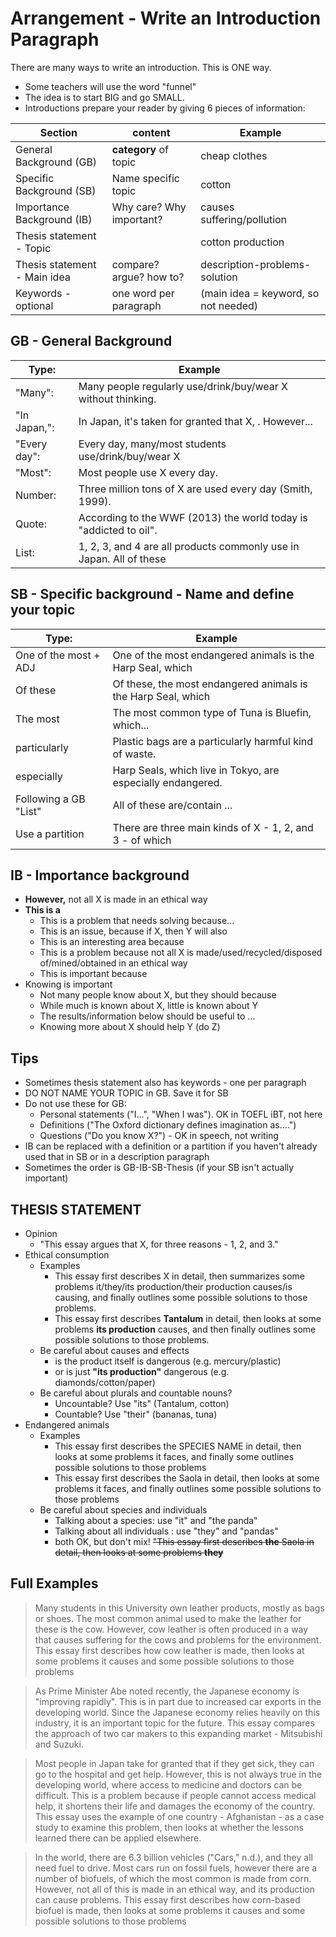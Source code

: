 # Arrangement - Write an Introduction Paragraph
There are many ways to write an introduction. This is ONE way. 

* Some teachers will use the word "funnel"
* The idea is to start BIG and go SMALL. 
* Introductions prepare your reader by giving 6 pieces of information:


|Section                         |content                     |Example |
|--------------------------------|--------------------        |---------------|
|General Background (GB)         |__category__ of topic       |cheap clothes|
|Specific Background (SB)        |Name specific topic         |cotton|
|Importance Background (IB)      |Why care? Why important?    |causes suffering/pollution|  
|Thesis statement - Topic        |                            |cotton production|
|Thesis statement - Main idea    |compare? argue? how to?     |description-problems-solution|
|Keywords - optional             |one word per paragraph      |(main idea = keyword, so not needed)|


## GB - General Background
|Type:           |Example|
|----------------|---------------------------|
|"Many":         |Many people regularly use/drink/buy/wear X without thinking.|
|"In Japan,":    |In Japan, it's taken for granted that X, . However...|
|"Every day":    |Every day, many/most students use/drink/buy/wear X|
|"Most":         |Most people use X every day.|
|Number:         |Three million tons of X are used every day (Smith, 1999).|
|Quote:          |According to the WWF (2013) the world today is "addicted to oil".|
|List:           |1, 2, 3, and 4 are all products commonly use in Japan. All of these |
 

## SB - Specific background - Name and define your topic
|Type:           |Example|
|------------------------|-------------------|
|One of the most + ADJ   |One of the most endangered animals is the Harp Seal, which|
|Of these                |Of these, the most endangered animals is the Harp Seal, which|
|The most                |The most common type of Tuna is Bluefin, which...|
|particularly            |Plastic bags are a particularly harmful kind of waste.|
|especially              |Harp Seals, which live in Tokyo, are especially endangered.|
|Following a GB "List"   |All of these are/contain ...|
|Use a partition         |There are three main kinds of X - 1, 2, and 3 - of which|

## IB - Importance background
* __However,__ not all X is made in an ethical way
* __This is a__
    * This is a problem that needs solving because...
    * This is an issue, because if X, then Y will also
    * This is an interesting area because
    * This is a problem because not all X is made/used/recycled/disposed of/mined/obtained in an ethical way
    * This is important because
* Knowing is important
    * Not many people know about X, but they should because
    * While much is known about X, little is known about Y
    * The results/information below should be useful to ...
    * Knowing more about X should help Y (do Z)

## Tips
* Sometimes thesis statement also has keywords - one per paragraph
* DO NOT NAME YOUR TOPIC in GB. Save it for SB
* Do not use these for GB:
    * Personal statements ("I...", "When I was"). OK in TOEFL iBT, not here
    * Definitions ("The Oxford dictionary defines imagination as....")
    * Questions ("Do you know X?") - OK in speech, not writing
* IB can be replaced with a definition or a partition if you haven't already used that in SB or in a description paragraph
* Sometimes the order is GB-IB-SB-Thesis (if your SB isn't actually important)



## THESIS STATEMENT
* Opinion 
    * "This essay argues that X, for three reasons - 1, 2, and 3."
* Ethical consumption
    * Examples
        * This essay first describes X in detail, then summarizes some problems it/they/its production/their production causes/is causing, and finally outlines some possible solutions to those problems.
        * This essay first describes __Tantalum__ in detail, then looks at some problems __its production__ causes, and then finally outlines some possible solutions to those problems.
    * Be careful about causes and effects
        * is the product itself is dangerous (e.g. mercury/plastic)
        * or is just __"its production"__ dangerous (e.g. diamonds/cotton/paper)
    * Be careful about plurals and countable nouns?
        * Uncountable? Use "its" (Tantalum, cotton)
        * Countable? Use "their" (bananas, tuna)
* Endangered animals
    * Examples
        * This essay first describes the SPECIES NAME in detail, then looks at some problems it faces, and finally some outlines possible solutions to those problems
        * This essay first describes the Saola in detail, then looks at some problems it faces, and finally outlines some possible solutions to those problems
    * Be careful about species and individuals
        * Talking about a species: use "it" and "the panda"
        * Talking about all individuals : use "they" and "pandas"
        * both OK, but don't mix! ~~"This essay first describes __the__ Saola in detail, then looks at some problems __they__~~


##  Full Examples
> Many students in this University own leather products, mostly as bags or shoes. The most common animal used to make the leather for these is the cow. However, cow leather is often produced in a way that causes suffering for the cows and problems for the environment. This essay first describes how cow leather is made, then looks at some problems it causes and some possible solutions to those problems


> As Prime Minister Abe noted recently, the Japanese economy is "improving rapidly". This is in part due to increased car exports in the developing world. Since the Japanese economy relies heavily on this industry, it is an important topic for the future. This essay compares the approach of two car makers to this expanding market - Mitsubishi and Suzuki. 


> Most people in Japan take for granted that if they get sick, they can go to the hospital and get help. However, this is not always true in the developing world, where access to medicine and doctors can be difficult. This is a problem because if people cannot access medical help, it shortens their life and damages the economy of the country. This essay uses the example of one country - Afghanistan - as a case study to examine this problem, then looks at whether the lessons learned there can be applied elsewhere.


> In the world, there are 6.3 billion vehicles ("Cars," n.d.), and they all need fuel to drive. Most cars run on fossil fuels, however there are a number of biofuels, of which the most common is made from corn. However, not all of this is made in an ethical way, and its production can cause problems. This essay first describes how corn-based biofuel is made, then looks at some problems it causes and some possible solutions to those problems




 